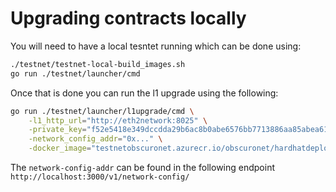 # Upgrading contracts locally

You will need to have a local tesntet running which can be done using:

```bash
./testnet/testnet-local-build_images.sh                                         
go run ./testnet/launcher/cmd
```

Once that is done you can run the l1 upgrade using the following:

```bash
go run ./testnet/launcher/l1upgrade/cmd \
    -l1_http_url="http://eth2network:8025" \
    -private_key="f52e5418e349dccdda29b6ac8b0abe6576bb7713886aa85abea6181ba731f9bb" \
    -network_config_addr="0x..." \
    -docker_image="testnetobscuronet.azurecr.io/obscuronet/hardhatdeployer:latest"
```

The `network-config-addr` can be found in the following endpoint `http://localhost:3000/v1/network-config/`


